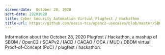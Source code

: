 ```yaml
---
screen-date:  October 28, 2020
sort-date: 20201028
title: Cyber Security Automation Virtual Plugfest / Hackathon
title-url: https://github.com/oasis-tcs/openc2-usecases/blob/master/SBOM-PoC/README.md
---
```


Information about the October 28, 2020 Plugfest / Hackathon, a
mashup of SBOM / OpenC2 / SCAPv2 / IACD / CACAO / OCA / MUD /
DBOM virtual Proof-of-Concept (PoC) / plugfest / hackathon.